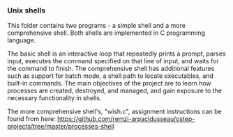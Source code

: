 ### Unix shells

This folder contains two programs - a simple shell and a more comprehensive shell. Both shells are implemented in C programming language.

The basic shell is an interactive loop that repeatedly prints a prompt, parses input, executes the command specified on that line of input, 
and waits for the command to finish. The comprehensive shell has additional features such as support for batch mode, a shell path to locate 
executables, and built-in commands. The main objectives of the project are to learn how processes are created, destroyed, and managed, 
and gain exposure to the necessary functionality in shells.

The more comprehensive shell's, "wish.c", assignment instructions can be found from here: https://github.com/remzi-arpacidusseau/ostep-projects/tree/master/processes-shell  
